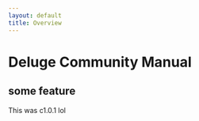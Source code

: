 ```yaml
---
layout: default
title: Overview
---
```


# Deluge Community Manual

##  some feature

This was <added-in>c1.0.1</added-in> lol
